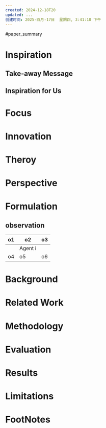 ```yaml
---
created: 2024-12-18T20
updated: ...
创建时间: 2025-四月-17日  星期四, 3:41:18 下午
---
```

#paper_summary 

# Inspiration
## Take-away Message
## Inspiration for Us
# Focus
# Innovation
# Theroy
# Perspective
# Formulation

## observation



| o1  | o2      | o3  |
| --- | ------- | --- |
|     | Agent i |     |
| o4  | o5      | o6  |


# Background
# Related Work
# Methodology
# Evaluation
# Results
# Limitations
# FootNotes

